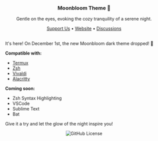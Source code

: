<div align="center">
  <h3>Moonbloom Theme  🌙</h3>
  <p>Gentle on the eyes, evoking the cozy tranquility of a serene night.</p>
  <span><a href="https://donate.teplostanski.dev">Support Us</a> • <a href="https://moonbloom.teplostanski.dev">Website</a> • <a href="https://github.com/orgs/moonbloom-theme/discussions">Discussions</a></span>
</div>

<br/>

<p>It's here!
On December 1st, the new Moonbloom dark theme dropped! 🎉</p>

**Compatible with:**
- [Termux](https://github.com/moonbloom-theme/termux)
- [Zsh](https://github.com/moonbloom-theme/zsh)
- [Vivaldi](https://github.com/moonbloom-theme/vivaldi)
- [Alacritty](https://github.com/moonbloom-theme/alacritty)

**Coming soon:**
- Zsh Syntax Highlighting
- VSCode
- Sublime Text
- Bat

Give it a try and let the glow of the night inspire you!

<p align="center">
  <img alt="GitHub License" src="https://img.shields.io/github/license/moonbloom-theme/termux?style=flat-square&labelColor=%231e1f27&color=%23E8C87E">
</p>
